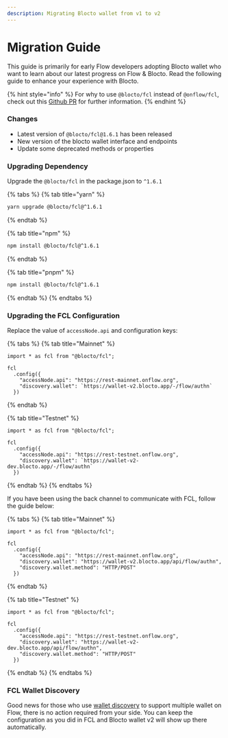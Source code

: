 ```yaml
---
description: Migrating Blocto wallet from v1 to v2
---
```


# Migration Guide

This guide is primarily for early Flow developers adopting Blocto wallet who want to learn about our latest progress on Flow & Blocto. Read the following guide to enhance your experience with Blocto.

{% hint style="info" %}
For why to use `@blocto/fcl` instead of `@onflow/fcl`, check out this [Github PR](https://github.com/onflow/fcl-js/pull/1679) for further information.
{% endhint %}

### Changes

* Latest version of `@blocto/fcl@1.6.1` has been released
* New version of the blocto wallet interface and endpoints
* Update some deprecated methods or properties

### Upgrading Dependency

Upgrade the `@blocto/fcl` in the package.json to `^1.6.1`

{% tabs %}
{% tab title="yarn" %}
```bash
yarn upgrade @blocto/fcl@^1.6.1
```
{% endtab %}

{% tab title="npm" %}
```bash
npm install @blocto/fcl@^1.6.1
```
{% endtab %}

{% tab title="pnpm" %}
```bash
npm install @blocto/fcl@^1.6.1
```
{% endtab %}
{% endtabs %}

### Upgrading the FCL Configuration

Replace the value of `accessNode.api` and configuration keys:

{% tabs %}
{% tab title="Mainnet" %}
```
import * as fcl from "@blocto/fcl";

fcl
  .config({
    "accessNode.api": "https://rest-mainnet.onflow.org",
    "discovery.wallet": `https://wallet-v2.blocto.app/-/flow/authn`
  })
```
{% endtab %}

{% tab title="Testnet" %}
```
import * as fcl from "@blocto/fcl";

fcl
  .config({
    "accessNode.api": "https://rest-testnet.onflow.org",
    "discovery.wallet": `https://wallet-v2-dev.blocto.app/-/flow/authn`
  })
```
{% endtab %}
{% endtabs %}

If you have been using the back channel to communicate with FCL, follow the guide below:

{% tabs %}
{% tab title="Mainnet" %}
```
import * as fcl from "@blocto/fcl";

fcl
  .config({
    "accessNode.api": "https://rest-mainnet.onflow.org",
    "discovery.wallet": "https://wallet-v2.blocto.app/api/flow/authn",
    "discovery.wallet.method": "HTTP/POST"
  })
```
{% endtab %}

{% tab title="Testnet" %}
```
import * as fcl from "@blocto/fcl";

fcl
  .config({
    "accessNode.api": "https://rest-testnet.onflow.org",
    "discovery.wallet": "https://wallet-v2-dev.blocto.app/api/flow/authn",
    "discovery.wallet.method": "HTTP/POST"
  })
```
{% endtab %}
{% endtabs %}

### FCL Wallet Discovery

Good news for those who use [wallet discovery](https://github.com/onflow/fcl-discovery) to support multiple wallet on Flow, there is no action required from your side. You can keep the configuration as you did in FCL and Blocto wallet v2 will show up there automatically.
